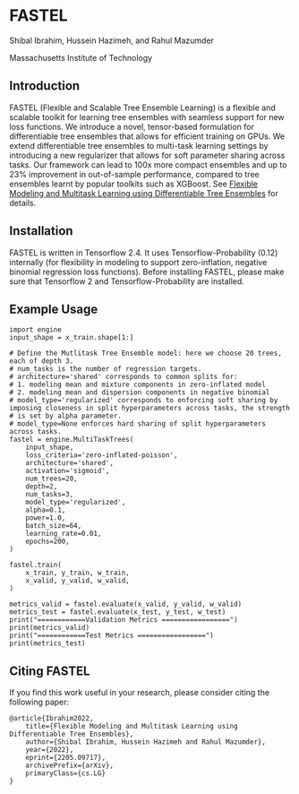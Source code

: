 # FASTEL

Shibal Ibrahim, Hussein Hazimeh, and Rahul Mazumder

Massachusetts Institute of Technology

## Introduction

FASTEL (Flexible and Scalable Tree Ensemble Learning) is a flexible and scalable toolkit for learning tree ensembles with seamless support for new loss functions. We introduce a novel, tensor-based formulation for differentiable tree ensembles that allows for efficient training on GPUs.  We extend differentiable tree ensembles to multi-task learning settings by introducing a new regularizer that allows for soft parameter sharing across tasks. Our framework can lead to 100x more compact ensembles and up to 23% improvement in out-of-sample performance, compared to tree ensembles learnt by popular toolkits such as XGBoost. See [Flexible Modeling and Multitask Learning using Differentiable
Tree Ensembles](https://arxiv.org/abs/2205.09717) for details.

## Installation
FASTEL is written in Tensorflow 2.4. It uses Tensorflow-Probability (0.12) internally (for flexibility in modeling to support zero-inflation, negative binomial regression loss functions). Before installing FASTEL, please make sure that Tensorflow 2 and Tensorflow-Probability are installed.

## Example Usage
```
import engine
input_shape = x_train.shape[1:]

# Define the Mutlitask Tree Ensemble model: here we choose 20 trees, each of depth 3.
# num_tasks is the number of regression targets.
# architecture='shared' corresponds to common splits for:
# 1. modeling mean and mixture components in zero-inflated model
# 2. modeling mean and dispersion components in negative binomial
# model_type='regularized' corresponds to enforcing soft sharing by imposing closeness in split hyperparameters across tasks, the strength
# is set by alpha parameter.
# model_type=None enforces hard sharing of split hyperparameters across tasks.
fastel = engine.MultiTaskTrees(
    input_shape,
    loss_criteria='zero-inflated-poisson',
    architecture='shared',
    activation='sigmoid',
    num_trees=20,
    depth=2,
    num_tasks=3,
    model_type='regularized',
    alpha=0.1,
    power=1.0,
    batch_size=64,
    learning_rate=0.01,
    epochs=200,
)

fastel.train(
    x_train, y_train, w_train,
    x_valid, y_valid, w_valid, 
)

metrics_valid = fastel.evaluate(x_valid, y_valid, w_valid)
metrics_test = fastel.evaluate(x_test, y_test, w_test)
print("============Validation Metrics =================")
print(metrics_valid)
print("============Test Metrics =================")
print(metrics_test)
```

## Citing FASTEL
If you find this work useful in your research, please consider citing the following paper:

```
@article{Ibrahim2022,
    title={Flexible Modeling and Multitask Learning using Differentiable Tree Ensembles},    
    author={Shibal Ibrahim, Hussein Hazimeh and Rahul Mazumder},
    year={2022},
    eprint={2205.09717},
    archivePrefix={arXiv},
    primaryClass={cs.LG}
}
```
